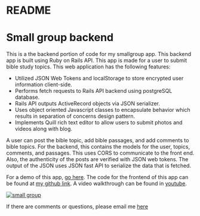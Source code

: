 # README

# Small group backend

This is a the backend portion of code for my smallgroup app. This backend app is built using Ruby on Rails API. This app is made for a user to submit bible study topics. This web application has the following features: 

* Utilized JSON Web Tokens and localStorage to store encrypted user information client-side.
* Performs fetch requests to Rails API backend using postgreSQL database.
* Rails API outputs ActiveRecord objects via JSON serializer.
* Uses object oriented Javascript classes to encapsulate behavior which results in separation of concerns design pattern.
* Implements Quill rich text editor to allow users to submit photos and videos along with blog.

A user can post the bible topic, add bible passages, and add comments to bible topics. For the backend, this contains the models for the user, topics, comments, and passages. This uses CORS to communicate to the front end. Also, the authenticity of the posts are verified with JSON web tokens. The output of the JSON uses JSON fast API to serialize the data that is fetched. 

For a demo of this app, [go here](https://jolly-khorana-0814fc.netlify.app). The code for the frontend of this app can be found at [my github link](https://github.com/ting682/smallgroup-frontend). A video walkthrough can be found in [youtube](https://www.youtube.com/watch?v=gzb9VecaUb0). 

[![small group](http://img.youtube.com/vi/gzb9VecaUb0/0.jpg)](http://www.youtube.com/watch?v=gzb9VecaUb0)

If there are comments or questions, please email me [here](mailto:tchung682@gmail.com)



